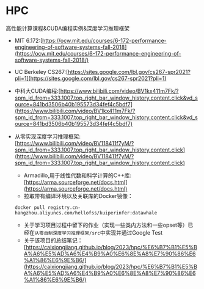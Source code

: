 # HPC
高性能计算课程&amp;CUDA编程实例&amp;深度学习推理框架


* MIT 6.172:[https://ocw.mit.edu/courses/6-172-performance-engineering-of-software-systems-fall-2018](https://ocw.mit.edu/courses/6-172-performance-engineering-of-software-systems-fall-2018/)

* UC Berkeley CS267:[https://sites.google.com/lbl.gov/cs267-spr2021?pli=1](https://sites.google.com/lbl.gov/cs267-spr2021?pli=1)

* 中科大CUDA编程:[https://www.bilibili.com/video/BV1kx411m7Fk/?spm_id_from=333.1007.top_right_bar_window_history.content.click&vd_source=841bd3506b40b195573d34fef4c5bdf7](https://www.bilibili.com/video/BV1kx411m7Fk/?spm_id_from=333.1007.top_right_bar_window_history.content.click&vd_source=841bd3506b40b195573d34fef4c5bdf7)

* 从零实现深度学习推理框架:[https://www.bilibili.com/video/BV118411f7yM/?spm_id_from=333.1007.top_right_bar_window_history.content.click](https://www.bilibili.com/video/BV118411f7yM/?spm_id_from=333.1007.top_right_bar_window_history.content.click)
    * Armadillo,用于线性代数和科学计算的C++库:[https://arma.sourceforge.net/docs.html](https://arma.sourceforge.net/docs.html)
    * 拉取带有编译环境以及关联库的Docker镜像：
    ```shell
    docker pull registry.cn-hangzhou.aliyuncs.com/hellofss/kuiperinfer:datawhale
    ```
    * 关于学习项目过程中留下的作业（实现一些类内方法和一些opset等）已经在`从零自制深度学习推理框架/src`中实现并通过Google Test
    * 关于该项目的总结笔记：[https://caixiongjiang.github.io/blog/2023/hpc/%E6%B7%B1%E5%BA%A6%E5%AD%A6%E4%B9%A0%E6%8E%A8%E7%90%86%E6%A1%86%E6%9E%B6/](https://caixiongjiang.github.io/blog/2023/hpc/%E6%B7%B1%E5%BA%A6%E5%AD%A6%E4%B9%A0%E6%8E%A8%E7%90%86%E6%A1%86%E6%9E%B6/)